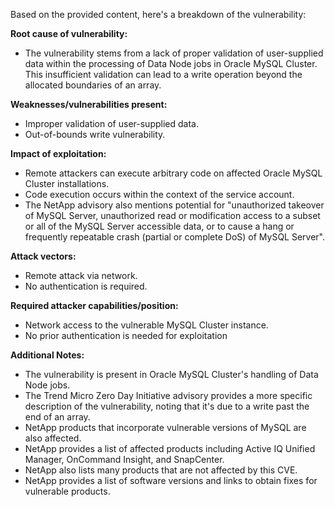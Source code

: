 Based on the provided content, here's a breakdown of the vulnerability:

**Root cause of vulnerability:**
*   The vulnerability stems from a lack of proper validation of user-supplied data within the processing of Data Node jobs in Oracle MySQL Cluster. This insufficient validation can lead to a write operation beyond the allocated boundaries of an array.

**Weaknesses/vulnerabilities present:**
*   Improper validation of user-supplied data.
*   Out-of-bounds write vulnerability.

**Impact of exploitation:**
*   Remote attackers can execute arbitrary code on affected Oracle MySQL Cluster installations.
*   Code execution occurs within the context of the service account.
*   The NetApp advisory also mentions potential for "unauthorized takeover of MySQL Server, unauthorized read or modification access to a subset or all of the MySQL Server accessible data, or to cause a hang or frequently repeatable crash (partial or complete DoS) of MySQL Server".

**Attack vectors:**
*   Remote attack via network.
*   No authentication is required.

**Required attacker capabilities/position:**
*   Network access to the vulnerable MySQL Cluster instance.
*   No prior authentication is needed for exploitation

**Additional Notes:**
*   The vulnerability is present in Oracle MySQL Cluster's handling of Data Node jobs.
*   The Trend Micro Zero Day Initiative advisory provides a more specific description of the vulnerability, noting that it's due to a write past the end of an array.
*   NetApp products that incorporate vulnerable versions of MySQL are also affected.
*   NetApp provides a list of affected products including Active IQ Unified Manager, OnCommand Insight, and SnapCenter.
*   NetApp also lists many products that are not affected by this CVE.
*   NetApp provides a list of software versions and links to obtain fixes for vulnerable products.
